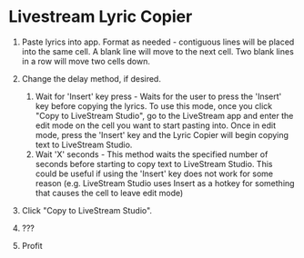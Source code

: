 # Livestream Lyric Copier


1. Paste lyrics into app. Format as needed - contiguous lines will be placed into the same cell. A blank line will move to the next cell. Two blank lines in a row will move two cells down.
2. Change the delay method, if desired.

   1. Wait for 'Insert' key press - Waits for the user to press the 'Insert' key before copying the lyrics. To use this mode, once you click "Copy to LiveStream Studio", go to the LiveStream app and enter the edit mode on the cell you want to start pasting into. Once in edit mode, press the 'Insert' key and the Lyric Copier will begin copying text to LiveStream Studio.
   2. Wait 'X' seconds - This method waits the specified number of seconds before starting to copy text to LiveStream Studio. This could be useful if using the 'Insert' key does not work for some reason (e.g. LiveStream Studio uses Insert as a hotkey for something that causes the cell to leave edit mode)
3. Click "Copy to LiveStream Studio".
4. ???
5. Profit